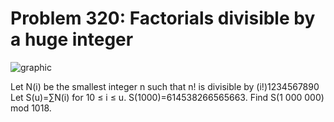 # Problem 320: Factorials divisible by a huge integer

![graphic](img320.gif)

Let N(i) be the smallest integer n such that n! is divisible by
(i!)1234567890 Let S(u)=∑N(i) for 10 ≤ i ≤ u. S(1000)=614538266565663.
Find S(1 000 000) mod 1018.
